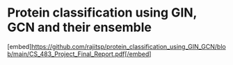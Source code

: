 # Protein classification using GIN, GCN and their ensemble

[embed]https://github.com/rajitsp/protein_classification_using_GIN_GCN/blob/main/CS_483_Project_Final_Report.pdf[/embed]
